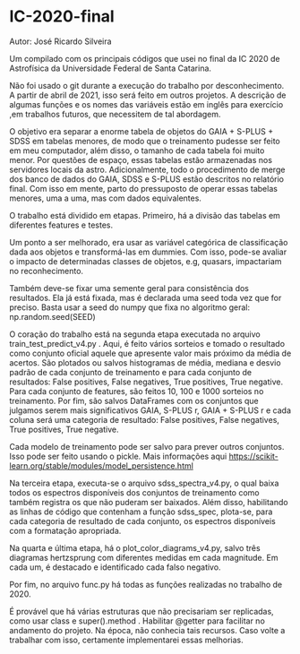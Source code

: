 # IC-2020-final

Autor: José Ricardo Silveira

Um compilado com os principais códigos que usei no final da IC 2020 de Astrofísica da Universidade Federal de Santa Catarina.

Não foi usado o git durante a execução do trabalho por desconhecimento. A partir de abril de 2021, isso será feito em outros projetos.
A descrição de algumas funções e os nomes das variáveis estão em inglês para exercício ,em trabalhos futuros, que necessitem de tal abordagem.

O objetivo era separar a enorme tabela de objetos do GAIA + S-PLUS + SDSS em tabelas menores, de modo que o treinamento pudesse ser feito em meu computador, além disso, 
o tamanho de cada tabela foi muito menor. Por questões de espaço, essas tabelas estão armazenadas nos servidores locais da astro. Adicionalmente, todo o procedimento de 
merge dos banco de dados do GAIA, SDSS e S-PLUS estão descritos no relatório final. Com isso em mente, parto do pressuposto de operar essas tabelas menores, uma a uma, mas
com dados equivalentes.

O trabalho está dividido em etapas. Primeiro, há a divisão das tabelas em diferentes features e testes.
  
  Um ponto a ser melhorado, era usar as variável categórica de classificação dada aos objetos
  e transformá-las em dummies. Com isso, pode-se avaliar o impacto de determinadas classes de objetos, e.g, quasars, impactariam no reconhecimento.
  
  Também deve-se fixar uma semente geral para consistência dos resultados. Ela já está fixada, mas é declarada uma seed toda vez que for preciso. Basta usar a seed do
  numpy que fixa no algoritmo geral: np.random.seed(SEED)

O coração do trabalho está na segunda etapa executada no arquivo train_test_predict_v4.py . Aqui, é feito vários sorteios e tomado o resultado como conjunto oficial
aquele que apresente valor mais próximo da média de acertos. São plotados ou salvos histogramas de média, mediana e desvio padrão de cada conjunto de treinamento e para cada conjunto de resultados: False positives, False negatives, True positives, True negative. Para cada conjunto de features, são feitos 10, 100 e 1000 sorteios no treinamento. Por fim, são salvos DataFrames com os conjuntos que julgamos serem mais significativos GAIA, S-PLUS r, GAIA + S-PLUS r e cada coluna será uma categoria de resultado: False positives, False negatives, True positives, True negative.
  
  Cada modelo de treinamento pode ser salvo para prever outros conjuntos. Isso pode ser feito usando o pickle. Mais informações aqui https://scikit-learn.org/stable/modules/model_persistence.html
  
Na terceira etapa, executa-se o arquivo sdss_spectra_v4.py, o qual baixa todos os espectros disponíveis dos conjuntos de treinamento como também registra os que não puderam ser baixados. Além disso, habilitando as linhas de código que contenham a função sdss_spec, plota-se, para cada categoria de resultado de cada conjunto, os espectros disponíveis com a formatação apropriada.

Na quarta e última etapa, há o plot_color_diagrams_v4.py, salvo três diagramas hertzsprung com diferentes medidas em cada magnitude. Em cada um, é destacado e identificado cada falso negativo.

Por fim, no arquivo func.py há todas as funções realizadas no trabalho de 2020.

  É provável que há várias estruturas que não precisariam ser replicadas, como usar class e super().method . Habilitar @getter para facilitar no andamento do projeto.
  Na época, não conhecia tais recursos. Caso volte a trabalhar com isso, certamente implementarei essas melhorias.
